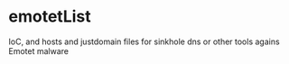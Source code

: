 # emotetList
IoC, and hosts and justdomain files for sinkhole dns or other tools agains Emotet malware
